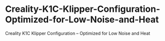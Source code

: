 # Creality-K1C-Klipper-Configuration-Optimized-for-Low-Noise-and-Heat
Creality K1C Klipper Configuration – Optimized for Low Noise and Heat
